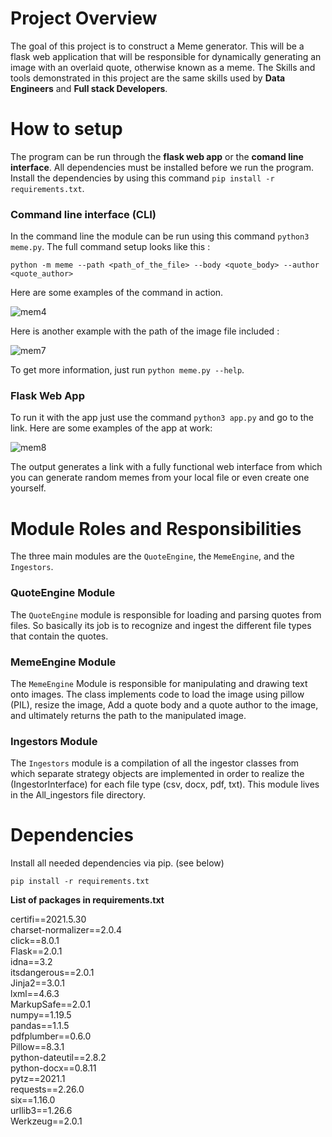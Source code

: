 # Project Overview
The goal of this project is to construct a Meme generator. This will be a flask web application that will be responsible for dynamically generating an image with an overlaid quote, otherwise known as a meme. The Skills and tools demonstrated in this project are the same skills used by **Data Engineers** and **Full stack Developers**.


# How to setup 
The program can be run through the **flask web app** or the **comand line interface**. All dependencies must be installed before we run the program. Install the dependencies by using this command `pip install -r requirements.txt`.
### Command line interface (CLI)
In the command line the module can be run using this command `python3 meme.py`.
The full command setup looks like this :
    
    python -m meme --path <path_of_the_file> --body <quote_body> --author <quote_author>
    
Here are some examples of the command in action.  

![mem4](https://user-images.githubusercontent.com/111069500/188812939-8742dc12-0b51-4494-a172-0defa434f762.PNG)

Here is another example with the path of the image file included :

![mem7](https://user-images.githubusercontent.com/111069500/188813424-585c3d3d-0793-4e1f-8d2b-c916c2511fb8.PNG)

To get more information, just run `python meme.py --help`.
    
### Flask Web App
To run it with the app just use the command `python3 app.py` and go to the link.
Here are some examples of the app at work:

![mem8](https://user-images.githubusercontent.com/111069500/188956984-84b0cf4e-2884-4a15-bcb8-32a7f94139f4.PNG)

The output generates a link with a fully functional web interface from which you can generate random memes from your local file or even create one yourself.


# Module Roles and Responsibilities
The three main modules are the `QuoteEngine`, the `MemeEngine`, and the `Ingestors`.

### QuoteEngine Module
The `QuoteEngine` module is responsible for loading and parsing quotes from files. So basically its job is to recognize and ingest the different file types that contain the quotes. 

### MemeEngine Module
The `MemeEngine` Module is responsible for manipulating and drawing text onto images. The class implements code to load the image using pillow (PIL), resize the image, Add a quote body and a quote author to the image, and ultimately returns the path to the manipulated image. 
  
### Ingestors Module
The `Ingestors` module is a compilation of all the ingestor classes from which separate strategy objects are implemented in order to realize the (IngestorInterface) for each file type (csv, docx, pdf, txt). This module lives in the All_ingestors file directory.


# Dependencies
Install all needed dependencies via pip. (see below)

    pip install -r requirements.txt
    

**List of packages in requirements.txt**

certifi==2021.5.30    
charset-normalizer==2.0.4     
click==8.0.1     
Flask==2.0.1    
idna==3.2     
itsdangerous==2.0.1     
Jinja2==3.0.1       
lxml==4.6.3     
MarkupSafe==2.0.1       
numpy==1.19.5      
pandas==1.1.5     
pdfplumber==0.6.0     
Pillow==8.3.1      
python-dateutil==2.8.2      
python-docx==0.8.11     
pytz==2021.1     
requests==2.26.0      
six==1.16.0      
urllib3==1.26.6        
Werkzeug==2.0.1      

